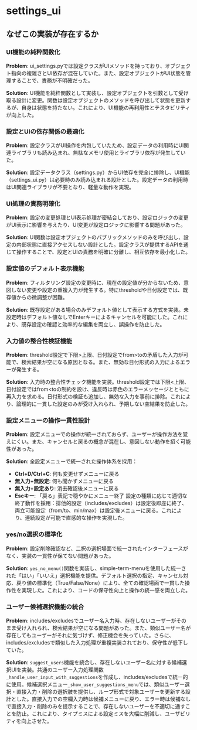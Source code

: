 # settings_ui

## なぜこの実装が存在するか

### UI機能の純粋関数化
**Problem**: ui_settings.pyでは設定クラスがUIメソッドを持っており、オブジェクト指向の複雑さとUI依存が混在していた。また、設定オブジェクトがUI状態を管理することで、責務が不明確だった。

**Solution**: UI機能を純粋関数として実装し、設定オブジェクトを引数として受け取る設計に変更。関数は設定オブジェクトのメソッドを呼び出して状態を更新するが、自身は状態を持たない。これにより、UI機能の再利用性とテスタビリティが向上した。

### 設定とUIの依存関係の最適化
**Problem**: 設定クラスがUI操作を内包していたため、設定データの利用時にUI関連ライブラリも読み込まれ、無駄なメモリ使用とライブラリ依存が発生していた。

**Solution**: 設定データクラス（settings.py）からUI依存を完全に排除し、UI機能（settings_ui.py）は必要時のみ読み込まれる設計とした。設定データの利用時はUI関連ライブラリが不要となり、軽量な動作を実現。

### UI処理の責務明確化
**Problem**: 設定の変更処理とUI表示処理が密結合しており、設定ロジックの変更がUI表示に影響を与えたり、UI変更が設定ロジックに影響する問題があった。

**Solution**: UI関数は設定オブジェクトのパブリックメソッドのみを呼び出し、設定の内部状態に直接アクセスしない設計とした。設定クラスが提供するAPIを通じて操作することで、設定とUIの責務を明確に分離し、相互依存を最小化した。

### 設定値のデフォルト表示機能
**Problem**: フィルタリング設定の変更時に、現在の設定値が分からないため、意図しない変更や設定の重複入力が発生する。特にthresholdや日付設定では、既存値からの微調整が困難。

**Solution**: 既存設定がある場合のみデフォルト値として表示する方式を実装。未設定時はデフォルト値なしでEnterキーによるキャンセルを可能にした。これにより、既存設定の確認と効率的な編集を両立し、誤操作を防止した。

### 入力値の整合性検証機能
**Problem**: threshold設定で下限>上限、日付設定でfrom>toの矛盾した入力が可能で、検索結果が空になる原因となる。また、無効な日付形式の入力によるエラーが発生する。

**Solution**: 入力時の整合性チェック機能を実装。threshold設定では下限<上限、日付設定ではfrom<toの制約を設け、違反時は赤色のエラーメッセージとともに再入力を求める。日付形式の検証も追加し、無効な入力を事前に排除。これにより、論理的に一貫した設定のみが受け入れられ、予期しない空結果を防止した。

### 設定メニューの操作一貫性設計
**Problem**: 設定メニューでの操作が統一されておらず、ユーザーが操作方法を覚えにくい。また、キャンセルと戻るの概念が混在し、意図しない動作を招く可能性があった。

**Solution**: 全設定メニューで統一された操作体系を採用：
- **Ctrl+D/Ctrl+C**: 何も変更せずメニューに戻る
- **無入力+無設定**: 何も聞かずメニューに戻る  
- **無入力+設定あり**: 消去確認後メニューに戻る
- **Escキー**: 「戻る」表記で穏やかにメニュー終了
設定の種類に応じて適切な終了動作を採用：排他的設定（includes/excludes）は設定後即座に終了、両立可能設定（from/to、min/max）は設定後メニューに戻る。これにより、連続設定が可能で直感的な操作を実現した。

### yes/no選択の標準化
**Problem**: 設定削除確認など、二択の選択場面で統一されたインターフェースがなく、実装の一貫性が保てない問題があった。

**Solution**: `yes_no_menu()`関数を実装し、simple-term-menuを使用した統一された「はい」「いいえ」選択機能を提供。デフォルト選択の指定、キャンセル対応、戻り値の標準化（True/False/None）により、全ての確認場面で一貫した操作性を実現した。これにより、コードの保守性向上と操作の統一感を両立した。

### ユーザー候補選択機能の統合
**Problem**: includes/excludesでユーザー名入力時、存在しないユーザーがそのまま受け入れられ、検索結果が空になる問題があった。また、類似ユーザー名が存在してもユーザーがそれに気づけず、修正機会を失っていた。さらに、includes/excludesで類似した入力処理が重複実装されており、保守性が低下していた。

**Solution**: `suggest_users`機能を統合し、存在しないユーザー名に対する候補選択UIを実装。共通のユーザー入力処理関数`_handle_user_input_with_suggestions`を作成し、includes/excludesで統一的に使用。候補選択メニュー`_show_user_suggestions_menu`では、類似ユーザー選択・直接入力・削除の選択肢を提供し、ループ形式で対象ユーザーを更新する設計とした。直接入力での空欄入力時は候補メニューに戻り、エラー時は候補なしで直接入力・削除のみを提示することで、存在しないユーザーを不適切に通すことを防止。これにより、タイプミスによる設定ミスを大幅に削減し、ユーザビリティを向上させた。
